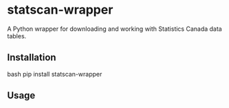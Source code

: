 # statscan-wrapper

A Python wrapper for downloading and working with Statistics Canada data tables.

## Installation

bash
pip install statscan-wrapper

## Usage